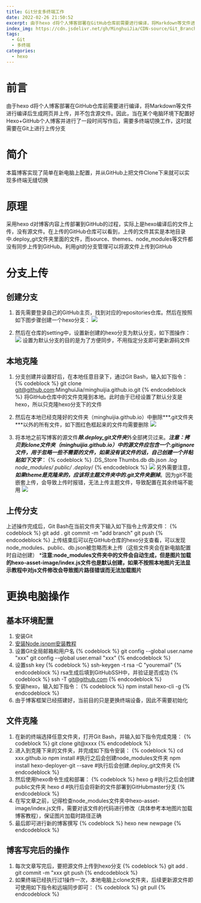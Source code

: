 ```yaml
---
title: Git分支多终端工作
date: 2022-02-26 21:50:52
excerpt: 由于hexo d将个人博客部署在GitHub仓库前需要进行编译，将Markdown等文件进行编译后生成网页并上传，并不包含源文件。因此，当在某个电脑环境下配置好Hexo+GitHub个人博客并进行了一段时间写作后，需要多终端切换工作，这时就需要在Git上进行上传分支
index_img: https://cdn.jsdelivr.net/gh/MinghuiJia/CDN-source/Git_Branches_Work_With_Multiple_Terminals/index_img.jpg
tags:
  - Git
  - 多终端
categories:
  - hexo
---
```


# 前言
由于hexo d将个人博客部署在GitHub仓库前需要进行编译，将Markdown等文件进行编译后生成网页并上传，并不包含源文件。因此，当在某个电脑环境下配置好Hexo+GitHub个人博客并进行了一段时间写作后，需要多终端切换工作，这时就需要在Git上进行上传分支
<!-- more -->

# 简介
本篇博客实现了简单在新电脑上配置，并从GitHub上把文件Clone下来就可以实现多终端无缝切换

# 原理
采用hexo d对博客内容上传部署到GitHub的过程，实际上是hexo编译后的文件上传，没有源文件。在上传的GitHub仓库可以看到，上传的文件其实是本地目录中.deploy_git文件夹里面的文件，而source、themes、node_modules等文件都没有同步上传到GitHub。利用git的分支管理可以将源文件上传到GitHub

# 分支上传
## 创建分支
1. 首先需要登录自己的GitHub主页，找到对应的repositories仓库。然后在按照如下图步骤创建一个hexo分支：
![](https://cdn.jsdelivr.net/gh/MinghuiJia/CDN-source/Cpp_Calls_Python_Code/step1.png)

2. 然后在仓库的setting中，设置新创建的hexo分支为默认分支，如下图操作：
![](https://cdn.jsdelivr.net/gh/MinghuiJia/CDN-source/Cpp_Calls_Python_Code/step2.png)
设置为默认分支的目的是为了方便同步，不用指定分支即可更新源码文件

## 本地克隆
1. 分支创建并设置好后，在本地任意目录下，通过Git Bash，输入如下指令：
{% codeblock %}
	git clone git@github.com:MinghuiJia/minghuijia.github.io.git
{% endcodeblock %}
将GitHub仓库中的文件克隆到本地。此时由于已经设置了默认分支是hexo，所以只克隆hexo分支下的文件

2. 然后在本地已经克隆好的文件夹（minghuijia.github.io）中删除***\.git文件夹***以外的所有文件，如下图红色框起来的文件均需要删除
![](https://cdn.jsdelivr.net/gh/MinghuiJia/CDN-source/Cpp_Calls_Python_Code/step3.png)

3. 将本地之前写博客的源文件***除.deploy_git文件夹***外全部拷贝过来。***注意：拷贝到clone文件夹（minghuijia.github.io）中的源文件应包含一个.gitignore文件，用于忽略一些不需要的文件，如果没有该文件的话，自己创建一个并粘贴如下文字***：
{% codeblock %}
	.DS_Store
	Thumbs.db
	db.json
	*.log
	node_modules/
	public/
	.deploy*/
{% endcodeblock %}
![](https://cdn.jsdelivr.net/gh/MinghuiJia/CDN-source/Cpp_Calls_Python_Code/step4.png)
另外需要注意，***如果theme是克隆来的，应该将主题文件夹中的.git文件夹删掉***。因为git不能嵌套上传，会导致上传时报错，无法上传主题文件，导致配置在其余终端不能用
![](https://cdn.jsdelivr.net/gh/MinghuiJia/CDN-source/Cpp_Calls_Python_Code/step5.png)

## 上传分支
上述操作完成后，Git Bash在当前文件夹下输入如下指令上传源文件：
{% codeblock %}
	git add .
	git commit -m "add branch"
	git push
{% endcodeblock %}
上传结束后可以在GitHub仓库的hexo分支查看，可以发现node_modules、public、db.json被忽略而未上传（这些文件夹会在新电脑配置时自动创建）
***注意:node_modules文件夹中的文件会自动生成，但是图片加载的hexo-asset-image/index.js文件也是默认创建，如果不按照本地图片无法显示教程中对js文件修改会导致图片路径错误而无法加载图片**

# 更换电脑操作
## 基本环境配置
1. 安装Git
2. [安装Node.js](https://www.runoob.com/nodejs/nodejs-install-setup.html)[npm安装教程](https://www.cnblogs.com/quwaner/p/11541445.html)
3. 设置Git全局邮箱和用户名
{% codeblock %}
	git config --global user.name "xxx"
	git config --global user.email "xxx"
{% endcodeblock %}
4. 设置ssh key
{% codeblock %}
	ssh-keygen -t rsa -C "youremail"
{% endcodeblock %}
rsa生成后填到GitHubSSH中，并验证是否成功
{% codeblock %}
	ssh -T git@github.com
{% endcodeblock %}
5. 安装hexo，输入如下指令：
{% codeblock %}
	npm install hexo-cli -g
{% endcodeblock %}
6. 由于博客框架已经搭建好，当前目的只是更换终端设备，因此不需要初始化

## 文件克隆
1. 在新的终端选择任意文件夹，打开Git Bash，并输入如下指令完成克隆：
{% codeblock %}
	git clone git@xxxx
{% endcodeblock %}
2. 进入到克隆下来的文件夹，并完成如下指令安装：
{% codeblock %}
	cd xxx.github.io
	npm install		#执行之后会创建node_modules文件夹
	npm install hexo-deployer-git --save	#执行后会创建.deploy_git文件夹
{% endcodeblock %}
3. 然后使用hexo命令生成和部署：
{% codeblock %}
	hexo g		#执行之后会创建public文件夹
	hexo d	#执行后会将新的文件部署到GitHubmaster分支
{% endcodeblock %}
4. 在写文章之前，记得检查node_modules文件夹中hexo-asset-image/index.js文件，需要对该文件的代码进行修改（具体参考本地图片加载博客教程），保证图片加载时路径正确
5. 最后即可进行新的博客撰写
{% codeblock %}
	hexo new newpage
{% endcodeblock %}

## 博客写完后的操作
1. 每次文章写完后，要把源文件上传到hexo分支
{% codeblock %}
	git add .
	git commit -m "xxx
	git push
{% endcodeblock %}
2. 如果终端已经执行过1操作一次，本地电脑上clone文件夹，后续更新源文件即可使用如下指令和远端同步即可：
{% codeblock %}
	git pull
{% endcodeblock %}
